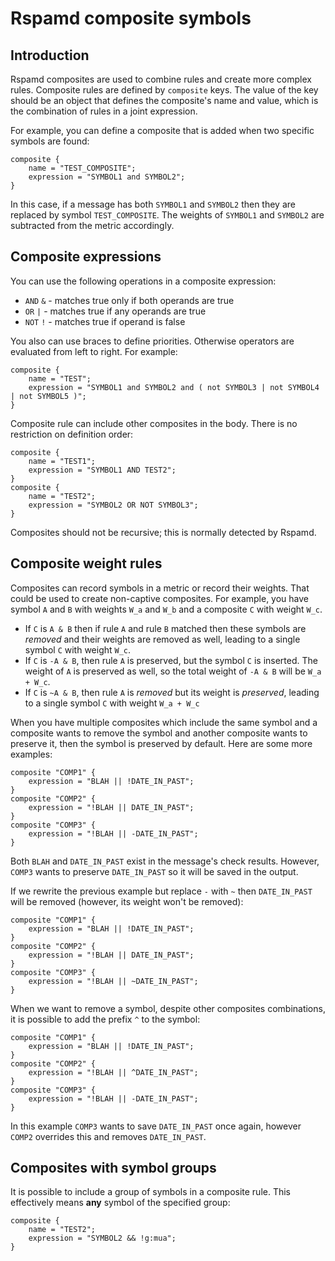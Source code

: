 # Rspamd composite symbols

## Introduction

Rspamd composites are used to combine rules and create more complex rules. Composite rules are defined by `composite` keys. The value of the key should be an object that defines the composite's name and value, which is the combination of rules in a joint expression.

For example, you can define a composite that is added when two specific symbols are found:

~~~ucl
composite {
	name = "TEST_COMPOSITE";
	expression = "SYMBOL1 and SYMBOL2";
}
~~~

In this case, if a message has both `SYMBOL1` and `SYMBOL2` then they are replaced by symbol `TEST_COMPOSITE`. The weights of `SYMBOL1` and `SYMBOL2` are subtracted from the metric accordingly.

## Composite expressions

You can use the following operations in a composite expression:

* `AND` `&` - matches true only if both operands are true
* `OR` `|` - matches true if any operands are true
* `NOT` `!` - matches true if operand is false

You also can use braces to define priorities. Otherwise operators are evaluated from left to right. For example:

~~~ucl
composite {
    name = "TEST";
    expression = "SYMBOL1 and SYMBOL2 and ( not SYMBOL3 | not SYMBOL4 | not SYMBOL5 )";
}
~~~

Composite rule can include other composites in the body. There is no restriction on definition order:

~~~ucl
composite {
    name = "TEST1";
    expression = "SYMBOL1 AND TEST2";
}
composite {
    name = "TEST2";
    expression = "SYMBOL2 OR NOT SYMBOL3";
}
~~~

Composites should not be recursive; this is normally detected by Rspamd.

## Composite weight rules

Composites can record symbols in a metric or record their weights. That could be used to create non-captive composites. For example, you have symbol `A` and `B` with weights `W_a` and `W_b` and a composite `C` with weight `W_c`.

* If `C` is `A & B` then if rule `A` and rule `B` matched then these symbols are *removed* and their weights are removed as well, leading to a single symbol `C` with weight `W_c`.
* If `C` is `-A & B`, then rule `A` is preserved, but the symbol `C` is inserted. The weight of `A` is preserved as well, so the total weight of `-A & B` will be `W_a + W_c`.
* If `C` is `~A & B`, then rule `A` is *removed* but its weight is *preserved*,
  leading to a single symbol `C` with weight `W_a + W_c`

When you have multiple composites which include the same symbol and a composite wants to remove the symbol and another composite wants to preserve it, then the symbol is preserved by default. Here are some more examples:

~~~ucl
composite "COMP1" {
    expression = "BLAH || !DATE_IN_PAST";
}
composite "COMP2" {
    expression = "!BLAH || DATE_IN_PAST";
}
composite "COMP3" {
    expression = "!BLAH || -DATE_IN_PAST";
}
~~~

Both `BLAH` and `DATE_IN_PAST` exist in the message's check results. However, `COMP3` wants to preserve `DATE_IN_PAST` so it will be saved in the output.

If we rewrite the previous example but replace `-` with `~` then `DATE_IN_PAST` will be removed (however, its weight won't be removed):

~~~ucl
composite "COMP1" {
    expression = "BLAH || !DATE_IN_PAST";
}
composite "COMP2" {
    expression = "!BLAH || DATE_IN_PAST";
}
composite "COMP3" {
    expression = "!BLAH || ~DATE_IN_PAST";
}
~~~

When we want to remove a symbol, despite other composites combinations, it is possible to add the prefix `^` to the symbol:

~~~ucl
composite "COMP1" {
    expression = "BLAH || !DATE_IN_PAST";
}
composite "COMP2" {
    expression = "!BLAH || ^DATE_IN_PAST";
}
composite "COMP3" {
    expression = "!BLAH || -DATE_IN_PAST";
}
~~~

In this example `COMP3` wants to save `DATE_IN_PAST` once again, however `COMP2` overrides this and removes `DATE_IN_PAST`.

## Composites with symbol groups

It is possible to include a group of symbols in a composite rule. This effectively means **any** symbol of the specified group:

~~~ucl
composite {
    name = "TEST2";
    expression = "SYMBOL2 && !g:mua";
}
~~~
